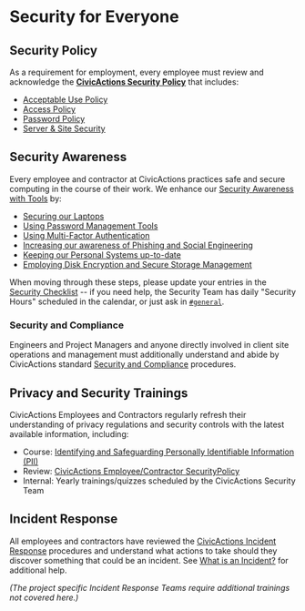 # Security for Everyone

## Security Policy

As a requirement for employment, every employee must review and acknowledge the [**CivicActions Security Policy**](../../03-policies/security.md) that includes:

*   [Acceptable Use Policy](../../03-policies/security.md#acceptable-use-policy)
*   [Access Policy](../../03-policies/security.md#access-policy)
*   [Password Policy](../../03-policies/security.md#password-policy)
*   [Server & Site Security](../../03-policies/security.md#server--site-security)

<!-- TODO: include link to digital document signing -->

## Security Awareness

Every employee and contractor at CivicActions practices safe and secure computing in the course of their work. We enhance our [Security Awareness with Tools](../../09-security/awareness.md) by:

*   [Securing our Laptops](../../09-security/awareness.md#securing-your-laptop)
*   [Using Password Management Tools](../../09-security/awareness.md#password-management-tools)
*   [Using Multi-Factor Authentication](../../09-security/awareness.md#use-two-factor-or-2-step-authentication-tfa-2fa)
*   [Increasing our awareness of Phishing and Social Engineering](../../09-security/awareness.md#phishing-and-social-engineering)
*   [Keeping our Personal Systems up-to-date](../../09-security/awareness.md#keep-your-systems-up-to-date)
*   [Employing Disk Encryption and Secure Storage Management](../../09-security/awareness.md#disk-encryption-and-storage-management)

When moving through these steps, please update your entries in the [Security Checklist](https://docs.google.com/a/civicactions.net/spreadsheets/d/1t_LgXdkCNRzr5p36CV-cdzL8kJmUq_mHlsHWtMLm-Qg/edit?usp=sharing) -- if you need help, the Security Team has daily "Security Hours" scheduled in the calendar, or just ask in [`#general`](https://civicactions.slack.com/messages/general).

<!-- TODO: switch to internal Drupal security certificate management HR app -->

### Security and Compliance

Engineers and Project Managers and anyone directly involved in client site operations and management must additionally understand and abide by CivicActions standard [Security and Compliance](../../05-engineering/security-compliance.md) procedures.

## Privacy and Security Trainings

CivicActions Employees and Contractors regularly refresh their understanding of privacy regulations and security controls with the latest available information, including:

*   Course: [Identifying and Safeguarding Personally Identifiable Information (PII)](https://securityawareness.usalearning.gov/piiv2/index.htm)
*   Review: [CivicActions Employee/Contractor SecurityPolicy](../../03-policies/security.md)
*   Internal: Yearly trainings/quizzes scheduled by the CivicActions Security Team

## Incident Response

All employees and contractors have reviewed the [CivicActions Incident Response](../../09-security/incident-response-plan.md) procedures and understand what actions to take should they discover something that could be an incident. See [What is an Incident?](../../09-security/incidents.md) for additional help.

*(The project specific Incident Response Teams require additional trainings not covered here.)*
